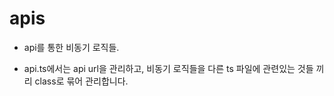 # apis

- api를 통한 비동기 로직들.

- api.ts에서는 api url을 관리하고, 비동기 로직들을 다른 ts 파일에 관련있는 것들 끼리 class로 묶어 관리합니다.
